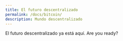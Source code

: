 ```yaml
---
title: El futuro descentralizado
permalink: /docs/bitcoin/
description: Mundo descentralizado
---
```

El futuro descentralizado ya está aquí. Are you ready?